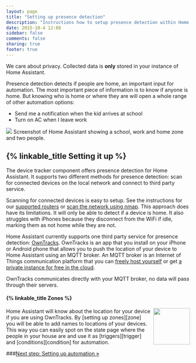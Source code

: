 ```yaml
---
layout: page
title: "Setting up presence detection"
description: "Instructions how to setup presence detection within Home Assistant."
date: 2015-10-4 12:08
sidebar: false
comments: false
sharing: true
footer: true
---
```


<p class='note'>
We care about privacy. Collected data is <b>only</b> stored in your instance of Home Assistant.
</p>

Presence detection detects if people are home, an important input for automation. The most important
piece of information is to know if anyone is home. But knowing who is home or where they are will open
a whole range of other automation options:

 - Send me a notification when the kid arrives at school
 - Turn on AC when I leave work

<p class='img'>
<img src='/images/screenshots/map.png' />
Screenshot of Home Assistant showing a school, work and home zone and two people.
</p>

## {% linkable_title Setting it up %}

The device tracker component offers presence detection for Home Assistant. It supports two different
methods for presence detection: scan for connected devices on the local network and connect to third
party service.

Scanning for connected devices is easy to setup. See the instructions for our [supported routers][routers]
or [scan the network using nmap][nmap]. This approach does have its limitations. It will only be able
to detect if a device is home. It also struggles with iPhones because they disconnect from the WiFi if
idle, marking them as not home while they are not.

Home Assistant currently supports one third party service for presence detection: [OwnTracks](http://www.owntracks.org).
OwnTracks is an app that you install on your iPhone or Android phone that allows you to push the location
of your device to Home Assistant using an MQTT broker. An MQTT broker is an Internet of Things communication
platform that you can [freely host yourself][mqtt-self] or get [a private instance for free in the cloud](/components/mqtt/#run-your-own).

<p class='note'>
OwnTracks communicates directly with your MQTT broker, no data will pass through their servers.
</p>

#### {% linkable_title Zones %}

<img src='/images/screenshots/badges-zone.png' style='float: right; margin-left: 8px; height: 100px;'>
Home Assistant will know about the location for your device if you are using OwnTracks. By [setting up
zones][zone] you will be able to add names to locations of your devices. This way you can easily
spot on the state page where the people in your house are and use it as [triggers][trigger] and
[conditions][condition] for automation.

###[Next step: Setting up automation &raquo;](/getting-started/automation/)

[routers]: /components/#presence
[nmap]: /components/device_tracker.nmap_scanner/
[ha-owntracks]: /components/device_tracker.owntracks/
[mqtt-self]: /components/mqtt/#run-your-own
[mqtt-cloud]: /components/mqtt/#cloudmqtt
[zone]: /components/zone/
[trigger]: /components/automation/#zone-trigger
[condition]: /components/automation/#zone-condition

